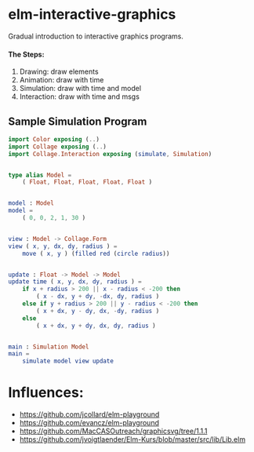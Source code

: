 # elm-interactive-graphics

Gradual introduction to interactive graphics programs.

#### The Steps:
1. Drawing: draw elements
2. Animation: draw with time
3. Simulation: draw with time and model
4. Interaction: draw with time and msgs

## Sample Simulation Program
```elm
import Color exposing (..)
import Collage exposing (..)
import Collage.Interaction exposing (simulate, Simulation)


type alias Model =
    ( Float, Float, Float, Float, Float )


model : Model
model =
    ( 0, 0, 2, 1, 30 )


view : Model -> Collage.Form
view ( x, y, dx, dy, radius ) =
    move ( x, y ) (filled red (circle radius))


update : Float -> Model -> Model
update time ( x, y, dx, dy, radius ) =
    if x + radius > 200 || x - radius < -200 then
        ( x - dx, y + dy, -dx, dy, radius )
    else if y + radius > 200 || y - radius < -200 then
        ( x + dx, y - dy, dx, -dy, radius )
    else
        ( x + dx, y + dy, dx, dy, radius )


main : Simulation Model
main =
    simulate model view update
```

# Influences:
- https://github.com/jcollard/elm-playground
- https://github.com/evancz/elm-playground
- https://github.com/MacCASOutreach/graphicsvg/tree/1.1.1
- https://github.com/jvoigtlaender/Elm-Kurs/blob/master/src/lib/Lib.elm
